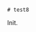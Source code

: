                                                                                                                                                                                                                    # test8

Init.
